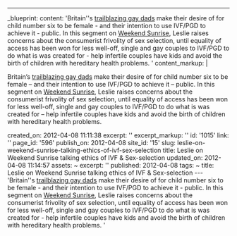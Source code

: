 ---
_blueprint:
  content: 'Britain''s [trailblazing gay dads](http://www.mirror.co.uk/news/real-life-stories/britains-first-gay-dads-planning-768457)
    make their desire of for child number six to be female - and their intention to
    use IVF/PGD to achieve it - public. In this segment on [Weekend Sunrise](http://au.tv.yahoo.com/sunrise/weekend-sunrise/),
    Leslie raises concerns about the consumerist frivolity of sex selection, until
    equality of access has been won for less well-off, single and gay couples to IVF/PGD
    to do what is was created for - help infertile couples have kids and avoid the
    birth of children with hereditary health problems. '
  content_markup: |
    <p>Britain&rsquo;s <a href="http://www.mirror.co.uk/news/real-life-stories/britains-first-gay-dads-planning-768457">trailblazing gay dads</a> make their desire of for child number six to be female &ndash; and their intention to use IVF/PGD to achieve it &ndash; public. In this segment on <a href="http://au.tv.yahoo.com/sunrise/weekend-sunrise/">Weekend Sunrise</a>, Leslie raises concerns about the consumerist frivolity of sex selection, until equality of access has been won for less well-off, single and gay couples to IVF/PGD to do what is was created for &ndash; help infertile couples have kids and avoid the birth of children with hereditary health problems.</p>
  created_on: 2012-04-08 11:11:38
  excerpt: ''
  excerpt_markup: ''
  id: '1015'
  link: ''
  page_id: '596'
  publish_on: 2012-04-08
  site_id: '15'
  slug: leslie-on-weekend-sunrise-talking-ethics-of-ivf-sex-selection
  title: Leslie on Weekend Sunrise talking ethics of IVF & Sex-selection
  updated_on: 2012-04-08 11:14:57
assets: ~
excerpt: ''
published: 2012-04-08
tags: ~
title: Leslie on Weekend Sunrise talking ethics of IVF & Sex-selection
--- 'Britain''s [trailblazing gay dads](http://www.mirror.co.uk/news/real-life-stories/britains-first-gay-dads-planning-768457)
  make their desire of for child number six to be female - and their intention to
  use IVF/PGD to achieve it - public. In this segment on [Weekend Sunrise](http://au.tv.yahoo.com/sunrise/weekend-sunrise/),
  Leslie raises concerns about the consumerist frivolity of sex selection, until equality
  of access has been won for less well-off, single and gay couples to IVF/PGD to do
  what is was created for - help infertile couples have kids and avoid the birth of
  children with hereditary health problems. '
